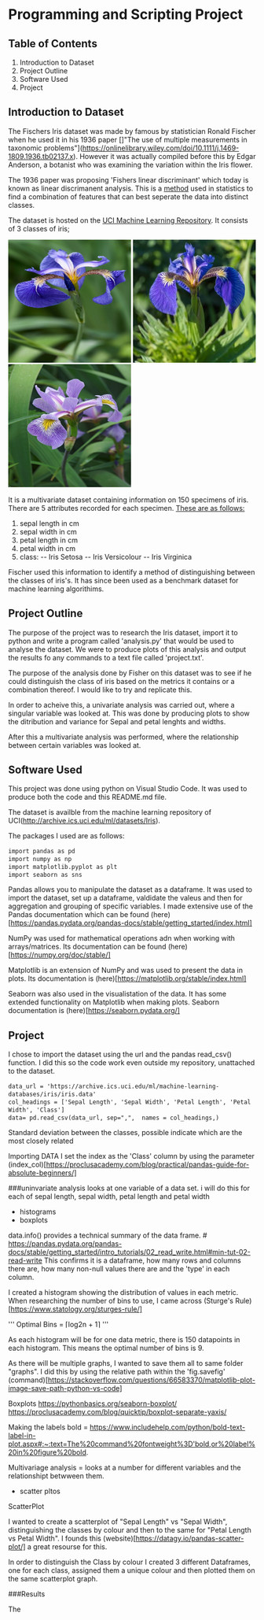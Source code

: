 # **Programming and Scripting Project**

## **Table of Contents**

1. Introduction to Dataset
2. Project Outline
3. Software Used
4. Project


## **Introduction to Dataset**

The Fischers Iris dataset was made by famous by statistician Ronald Fischer when he used it in his 1936 paper []"The use of multiple measurements in taxonomic problems"](https://onlinelibrary.wiley.com/doi/10.1111/j.1469-1809.1936.tb02137.x). However it was actually compiled before this by Edgar Anderson, a botanist who was examining the variation within the Iris flower. 

The 1936 paper was proposing 'Fishers linear discriminant' which today is known as linear discrimanent analysis. This is a [method](https://www.geeksforgeeks.org/ml-linear-discriminant-analysis/) used in statistics to find a combination of features that can best seperate the data into distinct classes.

The dataset is hosted on the [UCI Machine Learning Repository](https://archive.ics.uci.edu/ml/datasets/iris). It consists of 3 classes of iris; 

<img src="https://github.com/Kevin002023/pands-project/blob/main/images/Setosa.jpg" width="250" height="250" title="Iris-setosa">
<img src="https://github.com/Kevin002023/pands-project/blob/main/images/Veriscolor.jpg" width="250" height="250" title="Iris-veriscolor">
<img src="https://github.com/Kevin002023/pands-project/blob/main/images/Virginica.jpg" width="250" height="250" title="Iris-virginica">

It is a multivariate dataset containing information on 150 specimens of iris. There are 5 attributes recorded for each specimen. [These are as follows:](https://archive.ics.uci.edu/ml/datasets/iris)

1. sepal length in cm
2. sepal width in cm
3. petal length in cm
4. petal width in cm
5. class:
-- Iris Setosa
-- Iris Versicolour
-- Iris Virginica

Fischer used this information to identify a method of distinguishing between the classes of iris's. It has since been used as a benchmark dataset for machine learning algorithims.

## **Project Outline**

The purpose of the project was to research the Iris dataset, import it to python and write a program called 'analysis.py' that would be used to analyse the dataset. We were to produce plots of this analysis and output the results fo any commands to a text file called 'project.txt'.

The purpose of the analysis done by Fisher on this dataset was to see if he could distinguish the class of iris based on the metrics it contains or a combination thereof.  I would like to try and replicate this. 

In order to acheive this, a univariate analysis was carried out, where a singular variable was looked at. This was done by producing plots to show the ditribution and variance for Sepal and petal lenghts and widths.

After this a multivariate analysis was performed, where the relationship between certain variables was looked at.


## **Software Used**

This project was done using python on Visual Studio Code. It was used to produce both the code and this README.md file.

The dataset is availble from the machine learning repository of UCI(http://archive.ics.uci.edu/ml/datasets/Iris). 

The packages I used are as follows:

````
import pandas as pd 
import numpy as np
import matplotlib.pyplot as plt
import seaborn as sns

````

Pandas allows you to manipulate the dataset as a dataframe. It was used to import the dataset, set up a dataframe, valdidate the valeus and then for aggregation and grouping of specific variables. I made extensive use of the Pandas documentation which can be found (here)[https://pandas.pydata.org/pandas-docs/stable/getting_started/index.html]

NumPy was used for mathematical operations adn when working with arrays/matrices. Its documentation can be found (here)[https://numpy.org/doc/stable/]

Matplotlib is an extension of NumPy and was used to present the data in plots. Its documentation is (here)[https://matplotlib.org/stable/index.html]

Seaborn was also used in the visualistation of the data. It has some extended functionality on Matplotlib when making plots. Seaborn documentation is (here)[https://seaborn.pydata.org/] 


## **Project**

I chose to import the dataset using the url and the pandas read_csv() function. I did this so the code work even outside my repository, unattached to the dataset. 

````
data_url = 'https://archive.ics.uci.edu/ml/machine-learning-databases/iris/iris.data'
col_headings = ['Sepal Length', 'Sepal Width', 'Petal Length', 'Petal Width', 'Class']
data= pd.read_csv(data_url, sep=",",  names = col_headings,)

````





Standard deviation between the classes, possible indicate which are the most closely related

Importing DATA
I set the index as the 'Class' column by using the parameter (index_col)[https://proclusacademy.com/blog/practical/pandas-guide-for-absolute-beginners/]

###uninvariate analysis looks at one variable of a data set. i will do this for each of sepal length, sepal width, petal length and petal width
- histograms
- boxplots


data.info() provides a technical summary of the data frame. # https://pandas.pydata.org/pandas-docs/stable/getting_started/intro_tutorials/02_read_write.html#min-tut-02-read-write
This confirms it is a dataframe, how many rows and columns there are, how many non-null values there are and the 'type' in each column.


I created a histogram showing the distribution of values in each metric. When researching the number of bins to use, I came across (Sturge's Rule)[https://www.statology.org/sturges-rule/]

'''
Optimal Bins = ⌈log2n + 1⌉
'''
 
As each histogram will be for one data metric, there is 150 datapoints in each histogram. This means the optimal number of bins is 9. 

As there will be multiple graphs, I wanted to save them all to same folder "graphs". I did this by using the relative path within the 'fig.savefig' (command)[https://stackoverflow.com/questions/66583370/matplotlib-plot-image-save-path-python-vs-code]

Boxplots
https://pythonbasics.org/seaborn-boxplot/
https://proclusacademy.com/blog/quicktip/boxplot-separate-yaxis/

Making the labels bold = https://www.includehelp.com/python/bold-text-label-in-plot.aspx#:~:text=The%20command%20fontweight%3D'bold,or%20label%20in%20figure%20bold.


Multivariage analysis = looks at a number for different variables and the relationshipt betwween them.
- scatter pltos

ScatterPlot

I wanted to create a scatterplot of "Sepal Length" vs "Sepal Width", distinguishing the classes by colour and then to the same for "Petal Length vs Petal Width". I founds this (website)[https://datagy.io/pandas-scatter-plot/] a great resourse for this. 

In order to distinguish the Class by colour I created 3 different Dataframes, one for each class, assigned them a unique colour and then plotted them on the same scatterplot graph. 


###Results

The 